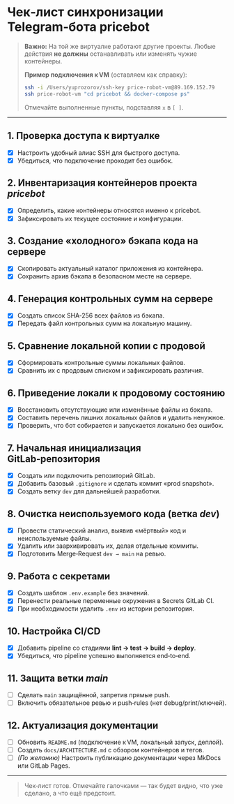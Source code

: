 # Чек‑лист синхронизации Telegram‑бота **pricebot**

> **Важно:** На той же виртуалке работают другие проекты. Любые действия **не должны** останавливать или изменять чужие контейнеры.
>
> **Пример подключения к VM** (оставляем как справку):
> ```bash
> ssh -i /Users/yuprozorov/ssh-key price-robot-vm@89.169.152.79
> ssh price-robot-vm "cd pricebot && docker-compose ps"
> ```
>
> Отмечайте выполненные пункты, подставляя `x` в `[ ]`.

---

## 1. Проверка доступа к виртуалке
- [x] Настроить удобный алиас SSH для быстрого доступа.
- [x] Убедиться, что подключение проходит без ошибок.

## 2. Инвентаризация контейнеров проекта *pricebot*
- [x] Определить, какие контейнеры относятся именно к pricebot.
- [x] Зафиксировать их текущее состояние и конфигурации.

## 3. Создание «холодного» бэкапа кода на сервере
- [x] Скопировать актуальный каталог приложения из контейнера.
- [x] Сохранить архив бэкапа в безопасном месте на сервере.

## 4. Генерация контрольных сумм на сервере
- [x] Создать список SHA‑256 всех файлов из бэкапа.
- [x] Передать файл контрольных сумм на локальную машину.

## 5. Сравнение локальной копии с продовой
- [x] Сформировать контрольные суммы локальных файлов.
- [x] Сравнить их с продовым списком и зафиксировать различия.

## 6. Приведение локали к продовому состоянию
- [x] Восстановить отсутствующие или изменённые файлы из бэкапа.
- [x] Составить перечень лишних локальных файлов и удалить ненужное.
- [x] Проверить, что бот собирается и запускается локально без ошибок.

## 7. Начальная инициализация GitLab‑репозитория
- [x] Создать или подключить репозиторий GitLab.
- [x] Добавить базовый `.gitignore` и сделать коммит «prod snapshot».
- [x] Создать ветку `dev` для дальнейшей разработки.

## 8. Очистка неиспользуемого кода (ветка *dev*)
- [x] Провести статический анализ, выявив «мёртвый» код и неиспользуемые файлы.
- [x] Удалить или заархивировать их, делая отдельные коммиты.
- [x] Подготовить Merge‑Request `dev → main` на ревью.

## 9. Работа с секретами
- [x] Создать шаблон `.env.example` без значений.
- [x] Перенести реальные переменные окружения в Secrets GitLab CI.
- [x] При необходимости удалить `.env` из истории репозитория.

## 10. Настройка CI/CD
- [x] Добавить pipeline со стадиями **lint → test → build → deploy**.
- [x] Убедиться, что pipeline успешно выполняется end‑to‑end.

## 11. Защита ветки *main*
- [ ] Сделать `main` защищённой, запретив прямые push.
- [ ] Включить обязательное ревью и push‑rules (нет debug/print/ключей).

## 12. Актуализация документации
- [ ] Обновить `README.md` (подключение к VM, локальный запуск, деплой).
- [ ] Создать `docs/ARCHITECTURE.md` с обзором контейнеров и тегов.
- [ ] *(По желанию)* Настроить публикацию документации через MkDocs или GitLab Pages.

---

> Чек‑лист готов. Отмечайте галочками — так будет видно, что уже сделано, а что ещё предстоит.

